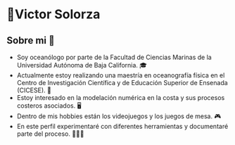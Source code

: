  # 🌊Victor Solorza

## Sobre mi 🎲
- Soy oceanólogo por parte de la Facultad de Ciencias Marinas de la Universidad Autónoma de Baja California. 🎓
- Actualmente estoy realizando una maestría en oceanografía física en el Centro de Investigación Científica y de Educación Superior de Ensenada (CICESE). 📑
- Estoy interesado en la modelación numérica en la costa y sus procesos costeros asociados. 🖥️
- Dentro de mis hobbies están los videojuegos y los juegos de mesa. 🎮
- En este perfil experimentaré con diferentes herramientas y documentaré parte del proceso. 👨‍💻🤘


<!---
vsolorza/vsolorza is a ✨ special ✨ repository because its `README.md` (this file) appears on your GitHub profile.
You can click the Preview link to take a look at your changes.
--->
